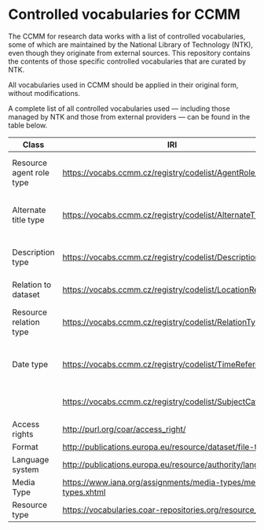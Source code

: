 # Controlled vocabularies for CCMM

The CCMM for research data works with a list of controlled vocabularies, some of which are maintained by the National Library of Technology (NTK), even though they originate from external sources. This repository contains the contents of those specific controlled vocabularies that are curated by NTK.

All vocabularies used in CCMM should be applied in their original form, without modifications.

A complete list of all controlled vocabularies used — including those managed by NTK and those from external providers — can be found in the table below.


| Class	| IRI |	Note |
| ------- | ----- | ----- |
| Resource agent role type | https://vocabs.ccmm.cz/registry/codelist/AgentRole/ | Maintained by NTK. Contributor's roles are from DataCite: https://datacite-metadata-schema.readthedocs.io/en/4.6/appendices/appendix-1/contributorType/ |
| Alternate title type | https://vocabs.ccmm.cz/registry/codelist/AlternateTitle/ | Maintained by NTK. Original source DataCite: https://datacite-metadata-schema.readthedocs.io/en/4.6/properties/title/#a-titletype |
| Description type | https://vocabs.ccmm.cz/registry/codelist/DescriptionType/ | Maintained by NTK. Original source DataCite: https://datacite-metadata-schema.readthedocs.io/en/4.6/appendices/appendix-1/descriptionType/ |
| Relation to dataset | https://vocabs.ccmm.cz/registry/codelist/LocationRelation/ | Maintained by NTK. |
| Resource relation type | https://vocabs.ccmm.cz/registry/codelist/RelationType/ | Maintained by NTK. Original source DataCite: https://datacite-metadata-schema.readthedocs.io/en/4.6/appendices/appendix-1/relationType/ |
| Date type | https://vocabs.ccmm.cz/registry/codelist/TimeReference/ | Maintained by NTK. Original source DataCite: https://datacite-metadata-schema.readthedocs.io/en/4.6/appendices/appendix-1/dateType/ |
| | https://vocabs.ccmm.cz/registry/codelist/SubjectCategory/ | Maintained by NTK. For the mandatory field classification within Subject. Original source: FRASCATI FORD |
| Access rights | http://purl.org/coar/access_right/ | |
| Format | http://publications.europa.eu/resource/dataset/file-type | |
| Language system | http://publications.europa.eu/resource/authority/language | |
| Media Type | https://www.iana.org/assignments/media-types/media-types.xhtml| |
| Resource type | https://vocabularies.coar-repositories.org/resource_types/ | |
